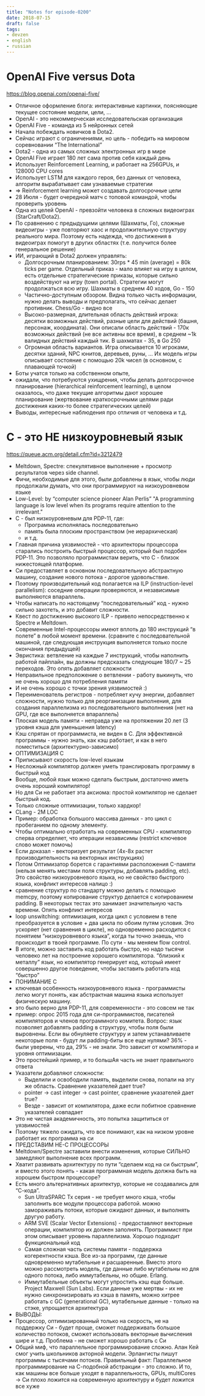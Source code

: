 ```yaml
---
title: "Notes for episode-0200"
date: 2018-07-15
draft: false
tags:
- devzen
- english
- russian
---
```


# OpenAI Five versus Dota
https://blog.openai.com/openai-five/

- Отличное оформление блога: интерактивные картинки, поясняющие текущее состояние модели, цели, …
- OpenAI - это некоммерческая исследовательская организация
- OpenAI Five - команда из 5 нейронных сетей
- Начала побеждать новичков в Dota2.
- Сейчас играют с ограничениями, но цель - победить на мировом соревновании “The International”
- Dota2 - одна из самых сложных электронных игр в мире
- OpenAI Five играет 180 лет сама против себя каждый день
- Использует Reinforcement Learning, и работает на 256GPUs, и 128000 CPU cores
- Использует LSTM для каждого героя, без данных от человека, алгоритм вырабатывает сам узнаваемые стратегии
- => Reinforcement learning может создавать долгосрочные цели
- 28 Июля - будет очередной матч с топовой командой, чтобы проверить уровень
- Одна из целей OpenAI  - превзойти человека в сложных видеоиграх (StarCraft/Dota2).
- По сравнению с предыдущими целями (Шахматы, Го), сложные видеоигры - уже повторяют хаос и продолжительную структуру реального мира. Поэтому есть надежда, что достижения в видеоиграх помогут в других областях (т.е. получится более генеральное решение)
- ИИ, играющий в Dota2 должен управлять:
    - Долгосрочным планированием: 30rps * 45 min (average) = 80k ticks per game. Отдельный приказ - мало влияет на игру в целом, есть отдельные стратегические приказы, которые сильно воздействуют на игру (town portal). Стратегии могут продолжаться всю игру. Шахматы в среднем 40 ходов, Go - 150
    - Частично-доступным обзором. Видна только часть информации, нужно делать выводы и предполагать, что сейчас делает противник. Chess/Go - видно все
    - Высоко-размерная, длительная область действий игрока: десятки возможных действий, разные цели для действий (башня, персонаж, координата). Они описали область действий - 170к возможных действий (не все активны все время), в среднем ~1k валидных действий каждый тик. В шахматах - 35, в Go 250
    - Огромная область вариантов. Игра описывается 10 игроками, десятки зданий, NPC юнитов, деревьев, руны, … Их модель игры описывает состояние с помощью 20k чисел (в основном, с плавающей точкой)
- Боты учатся только на собственном опыте,
- ожидали, что потребуются ухищрения, чтобы делать долгосрочное планирование (hierarchical reinforcement learning), в целом оказалось, что даже текущие алгоритмы дают хорошее планирование (жертвование краткосрочными целями ради достижения каких-то более стратегических целей)
- Выводы, интересные наблюдения про отличия от человека и т.д.


# С - это НЕ низкоуровневый язык
https://queue.acm.org/detail.cfm?id=3212479

- Meltdown, Spectre: спекулятивное выполнение + просмотр результатов через side channel.
- Фичи, необходимые для этого, были добавлены в язык, чтобы люди продолжали думать, что они программируют на низкоуровневом языке
- Low-Level: by “computer science pioneer Alan Perlis” "A programming language is low level when its programs require attention to the irrelevant."
- C - был низкоуровневым для PDP-11, где:
    - Программа исполнялась последовательно
    - память была плоским пространством (не иерархическая)
    - и т.д.
- Главная причина уязвимостей - что архитекторы процессора старались построить быстрый процессор, который был подобен PDP-11. Это позволяло программистам верить, что C - близок нижестоящей платформе.
- Си предоставляет в основном последовательную абстрактную машину, создание нового потока - дорогое удовольствие.
- Поэтому производительный код полагается на ILP (instruction-level parallelism): соседние операции проверяются, и независимые выполняются впараллель.
- Чтобы написать по настоящему “последовательный” код - нужно сильно захотеть, и это добавит сложности.
- Квест по достижению высокого ILP - привело непосредственно к Spectre и Meltdown.
- Современные Intel-процессоры имеют вплоть до 180 инструкций “в полете” в любой момент времени. (сравните с последовательной машиной, где следующая инструкция выполняется только после окончания предыдущей)
- Эвристика: ветвление на каждые 7 инструкций, чтобы наполнить работой пайплайн, вы должны предсказать следующие 180/7 ~ 25 переходов. Это опять добавляет сложности
- Неправильное предположение о ветвлении - работу выкинуть, что не очень хорошо для потребления памяти
- И не очень хорошо с точки зрения уязвимостей :)
- Переименователь регистров - потребляет кучу энергии, добавляет сложности, нужно только для реорганизации выполнения, для создания параллелизма из последовательного выполнения (нет на GPU, где все выполняется впараллель)
- Плоская модель памяти - неправда уже на протяжении 20 лет (3 уровня кэша для уменьшения latency)
- Кэш спрятан от программиста, не виден в C. Для эффективной программы - нужно знать, как кэш работает, и как в него поместиться (архитектурно-зависимо)
- ОПТИМИЗАЦИЯ С
- Приписывают скорость low-level языкам
- Несложный компилятор должен уметь транслировать программу в быстрый код
- Вообще, любой язык можно сделать быстрым, достаточно иметь очень хороший компилятор!
- Но для Си не работает эта аксиома: простой компилятор не сделает быстрый код.
- Только сложные оптимизации, только хардкор!
- CLang - 2M LOC
- Пример: обработка большого массива данных - это цикл с пробеганием по одному элементу.
- Чтобы оптимально отработать на современных CPU - компилятор сперва определяет, что итерации независимы (restrict ключевое слово может помочь)
- Если доказал - векторизует результат (4x-8x растет производительность на векторных инструкциях)
- Потом Оптимизатор борется с гарантиями расположения C-памяти (нельзя менять местами поля структуры, добавлять padding, etc). Это свойство низкоуровневого языка, но не свойство быстрого языка, конфликт интересов налицо :)
- сравнение структур по стандарту можно делать с помощью memcpy, поэтому копирование структур делается с копированием padding. В некоторых тестах это занимает значительную часть времени. Опять конфликт интересов
- loop unswitching: оптимизация, когда цикл с условием в теле преобразуется в условие + два цикла по обоим путям условия. Это ускоряет (нет сравнения в цикле), но одновременно расходится с понятием “низкоуровневого языка”, когда ты точно знаешь, что происходит в твоей программе. По сути - мы меняем flow control.
- В итоге, можно заставить код работать быстро, но надо тысячи человеко лет на построение хорошего компилятора. “близкий к металлу” язык, но компилятор генерирует код, который имеет совершенно другое поведение, чтобы заставить работать код “быстро”
- ПОНИМАНИЕ С
- ключевая особенность низкоуровневого языка - программисты легко могут понять, как абстрактная машина языка использует физическую машину.
- это было верно для PDP-11, для современности - это совсем не так
- пример: опрос 2015 года для си-программистов, писателей компиляторов и членов программного комитета. Вопрос: язык позволяет добавлять padding в структуру, чтобы поля были выровнены. Если вы обнуляете структуру и затем устанавливаете некоторые поля - будут ли padding-биты все еще нулями? 36% - были уверены, что да, 29% - не знали. Это зависит от компилятора и уровня оптимизации.
- Это простейший пример, и то большАя часть не знает правильного ответа
- Указатели добавляют сложности:
    - Выделили и освободили память, выделили снова, попали на эту же область. Сравнение указателей дает true?
    - pointer -> cast integer -> cast pointer, сравнение указателей дает true?
    - Везде - зависит от компилятора, даже если побитное сравнение указателей совпадает
- Это не чистая академичность, это попытка защититься от уязвимостей
- Поэтому тяжело ожидать, что все понимают, как на низком уровне работает их программа на си
- ПРЕДСТАВИМ НЕ-С ПРОЦЕССОРЫ
- Meltdown/Spectre заставили внести изменения, которые СИЛЬНО замедляют выполнение всех программ.
- Хватит развивать архитектуру по пути “сделаем код на си быстрым”, и вместо этого понять - какая программная модель должна быть на хорошем быстром процессоре?
- Есть много альтернативных архитектур, которые не создавались для “С-кода”.
    - Sun UltraSPARC Tx серия - не требует много кэша, чтобы заполнить все модули процессора работой. можно замораживать потоки, которые ожидают данных, и выполнять другую работу.
    - ARM SVE (Scalar Vector Extensions) - предоставляют векторные операции, компилятор их должен заполнять. Программист при этом описывает уровень параллелизма. Хорошо подходит функциональный код
    - Самая сложная часть системы памяти - поддержка когерентности кэша. Все из-за программ, где данные одновременно мутабельные и расшаренные. Вместо этого можно рассмотреть модель, где данные либо мутабельны но для одного потока, либо иммутабельны, но общие. Erlang.
    - Иммутабельные объекты могут упростить кэш еще больше. Project Maxwell (Sun Labs). Если данные уже мертвы - их не нужно синхронизировать из кэша в память, можно хитрее работать с GC (generational GC), мутабельные данные - только на стэке, упрощается архитектура
- ВЫВОДЫ:
- Процессор, оптимизированный только на скорость, не на поддержку Си - будет проще, сможет поддерживать большое количество потоков, сможет использовать векторные вычисления шире и т.д. Проблема - не сможет хорошо работать с Си
- Общий миф, что параллельное программирование сложно. Алан Кей смог учить школьников акторной модели. Эрлангисты пишут программы с тысячами потоков. Правильный факт: Параллельное программирование на С-подобной абстракции - это сложно. И то, как машины все больше уходят в параллельность, GPUs, multiCores -> Си плохо ложится на современную архитектуру и будет ложится все хуже

